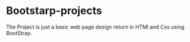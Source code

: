 # Bootstarp-projects
The Project is just a basic web page design return in HTMl and Css using BootStrap.
